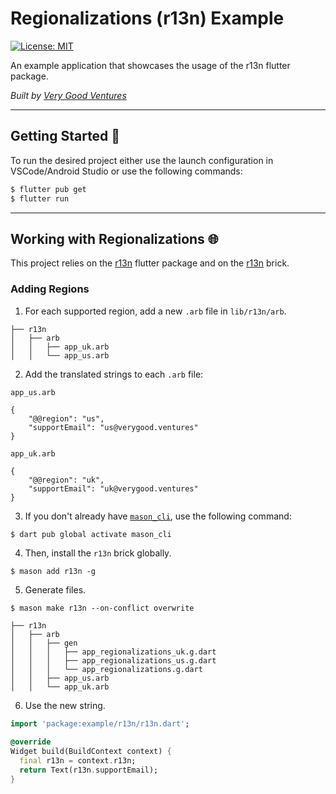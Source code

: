 # Regionalizations (r13n) Example

[![License: MIT][license_badge]][license_link]

An example application that showcases the usage of the r13n flutter package.

_Built by [Very Good Ventures][very_good_ventures_link]_

---

## Getting Started 🚀

To run the desired project either use the launch configuration in VSCode/Android Studio or use the following commands:

```sh
$ flutter pub get
$ flutter run
```

---

## Working with Regionalizations 🌐

This project relies on the [r13n][github_r13n_link] flutter package and on the [r13n][mason_r13n_link] brick.

### Adding Regions

1. For each supported region, add a new `.arb` file in `lib/r13n/arb`.

```
├── r13n
│   ├── arb
│   │   ├── app_uk.arb
│   │   └── app_us.arb
```

2. Add the translated strings to each `.arb` file:

`app_us.arb`

```arb
{
    "@@region": "us",
    "supportEmail": "us@verygood.ventures"
}
```

`app_uk.arb`

```arb
{
    "@@region": "uk",
    "supportEmail": "uk@verygood.ventures"
}
```

3. If you don't already have [`mason_cli`][mason_cli], use the following command:

```sh
$ dart pub global activate mason_cli
```

4. Then, install the `r13n` brick globally.

```
$ mason add r13n -g
```


5. Generate files.
```
$ mason make r13n --on-conflict overwrite
```

```
├── r13n
│   ├── arb
│   │   ├── gen
│   │   │   ├── app_regionalizations_uk.g.dart
│   │   │   ├── app_regionalizations_us.g.dart
│   │   │   └── app_regionalizations.g.dart
│   │   ├── app_us.arb
│   │   └── app_uk.arb
```

6. Use the new string.

```dart
import 'package:example/r13n/r13n.dart';

@override
Widget build(BuildContext context) {
  final r13n = context.r13n;
  return Text(r13n.supportEmail);
}
```

[mason_r13n_link]: https://brickhub.dev/bricks/r13n/0.1.0-dev.1
[github_r13n_link]: https://github.com/VeryGoodOpenSource/r13n
[mason_cli]: https://github.com/felangel/mason/tree/master/packages/mason_cli
[license_badge]: https://img.shields.io/badge/license-MIT-blue.svg
[license_link]: https://opensource.org/licenses/MIT
[very_good_ventures_link]: https://verygood.ventures/
[workflow_link]: https://github.com/flutter/pinball/actions/workflows/main.yaml